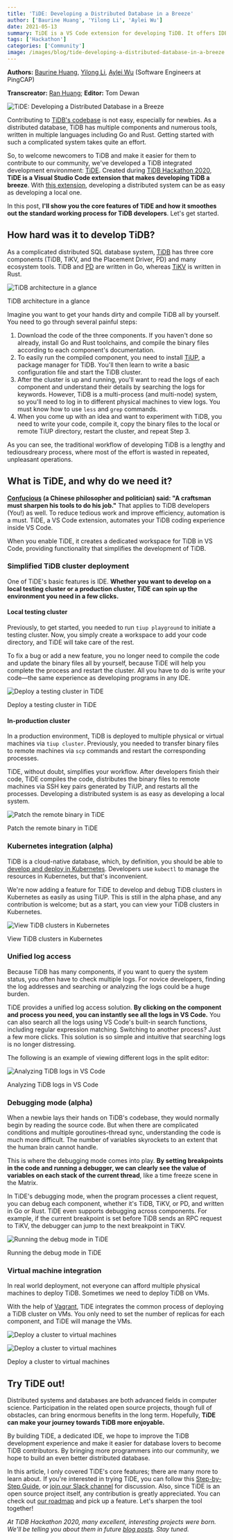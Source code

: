 ```yaml
---
title: 'TiDE: Developing a Distributed Database in a Breeze'
author: ['Baurine Huang', 'Yilong Li', 'Aylei Wu']
date: 2021-05-13
summary: TiDE is a VS Code extension for developing TiDB. It offers IDE, debugging, log search, Kubernetes integration, and VM management for TiDB clusters.
tags: ['Hackathon']
categories: ['Community']
image: /images/blog/tide-developing-a-distributed-database-in-a-breeze.jpg
---
```


**Authors:** [Baurine Huang](https://github.com/baurine), [Yilong Li](https://github.com/dragonly), [Aylei Wu](https://github.com/aylei) (Software Engineers at PingCAP)

**Transcreator:** [Ran Huang](https://github.com/ran-huang); **Editor:** Tom Dewan

![TiDE: Developing a Distributed Database in a Breeze](media/tide-developing-a-distributed-database-in-a-breeze.jpg)

Contributing to [TiDB's codebase](https://github.com/pingcap/tidb) is not easy, especially for newbies. As a distributed database, TiDB has multiple components and numerous tools, written in multiple languages including Go and Rust. Getting started with such a complicated system takes quite an effort.

So, to welcome newcomers to TiDB and make it easier for them to contribute to our community, we've developed a TiDB integrated development environment: [TiDE](https://github.com/tidb-incubator/tide). Created during [TiDB Hackathon 2020](https://pingcap.com/community/events/hackathon2020/), **TiDE is a Visual Studio Code extension that makes developing TiDB a breeze**. With [this extension](https://marketplace.visualstudio.com/items?itemName=dragonly.ticode), developing a distributed system can be as easy as developing a local one.

In this post, **I'll show you the core features of TiDE and how it smoothes out the standard working process for TiDB developers**. Let's get started.

## How hard was it to develop TiDB?

As a complicated distributed SQL database system, [TiDB](https://github.com/pingcap/tidb) has three core components (TiDB, TiKV, and the Placement Driver, PD) and many ecosystem tools. TiDB and [PD](https://github.com/tikv/pd) are written in Go, whereas [TiKV](https://github.com/tikv/tikv) is written in Rust.

![TiDB architecture in a glance](media/tide-tidb-architecture-in-a-glance.jpg)
<div class="caption-center"> TiDB architecture in a glance </div>

Imagine you want to get your hands dirty and compile TiDB all by yourself. You need to go through several painful steps:

1. Download the code of the three components. If you haven't done so already, install Go and Rust toolchains, and compile the binary files according to each component's documentation.
2. To easily run the compiled component, you need to install [TiUP](https://docs.pingcap.com/tidb/stable/tiup-overview), a package manager for TiDB. You'll then learn to write a basic configuration file and start the TiDB cluster.
3. After the cluster is up and running, you'll want to read the logs of each component and understand their details by searching the logs for keywords. However, TiDB is a multi-process (and multi-node) system, so you'll need to log in to different physical machines to view logs. You must know how to use `less` and `grep` commands.
4. When you come up with an idea and want to experiment with TiDB, you need to write your code, compile it, copy the binary files to the local or remote TiUP directory, restart the cluster, and repeat Step 3.

As you can see, the traditional workflow of developing TiDB is a lengthy and tediousdreary process, where most of the effort is wasted in repeated, unpleasant operations.

## What is TiDE, and why do we need it?

**[Confucious](https://en.wikipedia.org/wiki/Confucius) (a Chinese philosopher and politician) said: "A craftsman must sharpen his tools to do his job."** That applies to TiDB developers (You!) as well. To reduce tedious work and improve efficiency, automation is a must. TiDE, a VS Code extension, automates your TiDB coding experience inside VS Code.

When you enable TiDE, it creates a dedicated workspace for TiDB in VS Code, providing functionality that simplifies the development of TiDB.

### Simplified TiDB cluster deployment

One of TiDE's basic features is IDE. **Whether you want to develop on a local testing cluster or a production cluster, TiDE can spin up the environment you need in a few clicks.**

#### Local testing cluster

Previously, to get started, you needed to run `tiup playground` to initiate a testing cluster. Now, you simply create a workspace to add your code directory, and TiDE will take care of the rest.

To fix a bug or add a new feature, you no longer need to compile the code and update the binary files all by yourself, because TiDE will help you complete the process and restart the cluster. All you have to do is write your code—the same experience as developing programs in any IDE.

![Deploy a testing cluster in TiDE](media/tide-deploy-a-testing-cluster.jpg)
<div class="caption-center"> Deploy a testing cluster in TiDE </div>

#### In-production cluster

In a production environment, TiDB is deployed to multiple physical or virtual machines via `tiup cluster`. Previously, you needed to transfer binary files to remote machines via `scp` commands and restart the corresponding processes.

TiDE, without doubt, simplifies your workflow. After developers finish their code, TiDE compiles the code, distributes the binary files to remote machines via SSH key pairs generated by TiUP, and restarts all the processes. Developing a distributed system is as easy as developing a local system.

![Patch the remote binary in TiDE](media/tide-patch-by-remote-binary.jpg)
<div class="caption-center">Patch the remote binary in TiDE</div>

### Kubernetes integration (alpha)

TiDB is a cloud-native database, which, by definition, you should be able to [develop and deploy in Kubernetes](https://docs.pingcap.com/tidb-in-kubernetes/stable). Developers use `kubectl` to manage the resources in Kubernetes, but that's inconvenient.

We're now adding a feature for TiDE to develop and debug TiDB clusters in Kubernetes as easily as using TiUP. This is still in the alpha phase, and any contribution is welcome; but as a start, you can view your TiDB clusters in Kubernetes.

![View TiDB clusters in Kubernetes](media/tide-view-tidb-clusters-in-kubernetes.jpg)
<div class="caption-center">View TiDB clusters in Kubernetes</div>

### Unified log access

Because TiDB has many components, if you want to query the system status, you often have to check multiple logs. For novice developers, finding the log addresses and searching or analyzing the logs could be a huge burden.

TiDE provides a unified log access solution. **By clicking on the component and process you need, you can instantly see all the logs in VS Code.** You can also search all the logs using VS Code's built-in search functions, including regular expression matching. Switching to another process? Just a few more clicks. This solution is so simple and intuitive that searching logs is no longer distressing.

The following is an example of viewing different logs in the split editor:

![Analyzing TiDB logs in VS Code](media/tide-analyze-tidb-logs-in-vs-code.jpg)
<div class="caption-center">Analyzing TiDB logs in VS Code</div>

### Debugging mode (alpha)

When a newbie lays their hands on TiDB's codebase, they would normally begin by reading the source code. But when there are complicated conditions and multiple goroutines-thread sync, understanding the code is much more difficult. The number of variables skyrockets to an extent that the human brain cannot handle.

This is where the debugging mode comes into play. **By setting breakpoints in the code and running a debugger, we can clearly see the value of variables on each stack of the current thread**, like a time freeze scene in the Matrix.

In TiDE's debugging mode, when the program processes a client request, you can debug each component, whether it's TiDB, TiKV, or PD, and written in Go or Rust. TiDE even supports debugging across components. For example, if the current breakpoint is set before TiDB sends an RPC request to TiKV, the debugger can jump to the next breakpoint in TiKV.

![Running the debug mode in TiDE](media/tide-running-the-debug-mode.gif)
<div class="caption-center">Running the debug mode in TiDE</div>

### Virtual machine integration

In real world deployment, not everyone can afford multiple physical machines to deploy TiDB. Sometimes we need to deploy TiDB on VMs.

With the help of [Vagrant](https://www.vagrantup.com/), TiDE integrates the common process of deploying a TiDB cluster on VMs. You only need to set the number of replicas for each component, and TiDE will manage the VMs.

![Deploy a cluster to virtual machines](media/tide-deploy-to-virtual-machines-1.jpg)

![Deploy a cluster to virtual machines](media/tide-deploy-to-virtual-machines-2.jpg)
<div class="caption-center">Deploy a cluster to virtual machines</div>

## Try TiDE out!

Distributed systems and databases are both advanced fields in computer science. Participation in the related open source projects, though full of obstacles, can bring enormous benefits in the long term. Hopefully, **TiDE can make your journey towards TiDB more enjoyable.**

By building TiDE, a dedicated IDE, we hope to improve the TiDB development experience and make it easier for database lovers to become TiDB contributors. By bringing more programmers into our community, we hope to build an even better distributed database.

In this article, I only covered TiDE's core features; there are many more to learn about. If you're interested in trying TiDE, you can follow this [Step-by-Step Guide](https://github.com/tidb-incubator/tide/blob/master/doc/guide.md), or [join our Slack channel](https://slack.tidb.io/invite?team=tidb-community&channel=tide&ref=pingcap-blog) for discussion. Also, since TiDE is an open source project itself, any contribution is greatly appreciated. You can check out [our roadmap](https://github.com/tidb-incubator/tide#todo) and pick up a feature. Let's sharpen the tool together!

_At TiDB Hackathon 2020, many excellent, interesting projects were born. We'll be telling you about them in future [blog posts](https://pingcap.com/blog/tag/Hackathon). Stay tuned._
